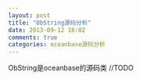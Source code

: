 ```yaml
---
layout: post
title: "ObString源码分析"
date: 2013-09-12 16:02
comments: true
categories: oceanbase源码分析
---
```


ObString是oceanbase的源码类
//TODO
